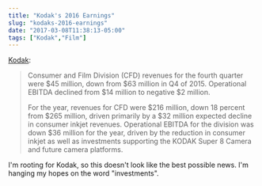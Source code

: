 ```yaml
---
title: "Kodak's 2016 Earnings"
slug: "kodaks-2016-earnings"
date: "2017-03-08T11:38:13-05:00"
tags: ["Kodak","Film"]
---
```


[Kodak](http://htl.li/IzYN309GtdO):

> Consumer and Film Division (CFD) revenues for the fourth quarter were
> \$45 million, down from \$63 million in Q4 of 2015. Operational EBITDA
> declined from \$14 million to negative \$2 million.
>
> For the year, revenues for CFD were \$216 million, down 18 percent
> from \$265 million, driven primarily by a \$32 million expected
> decline in consumer inkjet revenues. Operational EBITDA for the
> division was down \$36 million for the year, driven by the reduction
> in consumer inkjet as well as investments supporting the KODAK Super 8
> Camera and future camera platforms.

I'm rooting for Kodak, so this doesn't look like the best possible news.
I'm hanging my hopes on the word "investments".
